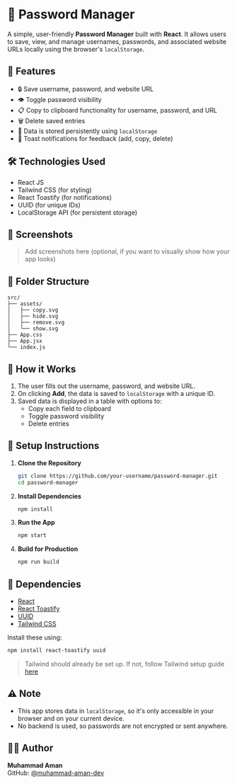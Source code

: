 # 🔐 Password Manager

A simple, user-friendly **Password Manager** built with **React**. It allows users to save, view, and manage usernames, passwords, and associated website URLs locally using the browser's `localStorage`.

## 🚀 Features

- 🔒 Save username, password, and website URL
- 👁️ Toggle password visibility
- 📋 Copy to clipboard functionality for username, password, and URL
- 🗑️ Delete saved entries
- 💾 Data is stored persistently using `localStorage`
- 🎉 Toast notifications for feedback (add, copy, delete)

## 🛠️ Technologies Used

- React JS
- Tailwind CSS (for styling)
- React Toastify (for notifications)
- UUID (for unique IDs)
- LocalStorage API (for persistent storage)

## 📸 Screenshots

> Add screenshots here (optional, if you want to visually show how your app looks)

## 📂 Folder Structure

```
src/
├── assets/
│   ├── copy.svg
│   ├── hide.svg
│   ├── remove.svg
│   └── show.svg
├── App.css
├── App.jsx
└── index.js
```

## 🧠 How it Works

1. The user fills out the username, password, and website URL.
2. On clicking **Add**, the data is saved to `localStorage` with a unique ID.
3. Saved data is displayed in a table with options to:
   - Copy each field to clipboard
   - Toggle password visibility
   - Delete entries

## 🧪 Setup Instructions

1. **Clone the Repository**
   ```bash
   git clone https://github.com/your-username/password-manager.git
   cd password-manager
   ```

2. **Install Dependencies**
   ```bash
   npm install
   ```

3. **Run the App**
   ```bash
   npm start
   ```

4. **Build for Production**
   ```bash
   npm run build
   ```

## 🔧 Dependencies

- [React](https://reactjs.org/)
- [React Toastify](https://fkhadra.github.io/react-toastify/)
- [UUID](https://www.npmjs.com/package/uuid)
- [Tailwind CSS](https://tailwindcss.com/)

Install these using:
```bash
npm install react-toastify uuid
```

> Tailwind should already be set up. If not, follow Tailwind setup guide [here](https://tailwindcss.com/docs/guides/create-react-app)

## ⚠️ Note

- This app stores data in `localStorage`, so it's only accessible in your browser and on your current device.
- No backend is used, so passwords are not encrypted or sent anywhere.

## 🙋‍♂️ Author

**Muhammad Aman**  
GitHub: [@muhammad-aman-dev](https://github.com/muhammad-aman-dev)
